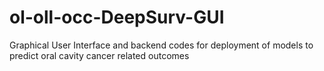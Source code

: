 # ol-oll-occ-DeepSurv-GUI
Graphical User Interface and backend codes for deployment of models to predict oral cavity cancer related outcomes
